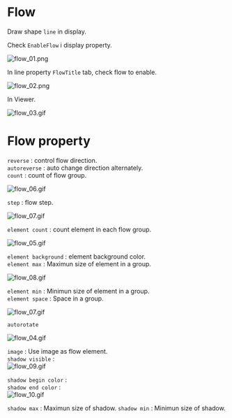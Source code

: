 # Flow  

Draw shape `line` in display.

Check `EnableFlow` i display property.

![flow_01.png](f_01.png)  

In line property `FlowTitle` tab, check flow to enable.

![flow_02.png](f_02.png)  

In Viewer.  

![flow_03.gif](f_03.gif)  

# Flow property

`reverse` : control flow direction.  
`autoreverse` : auto change direction alternately.  
`count` : count of flow group.  

![flow_06.gif](f_04.gif)  

`step` : flow step.  

![flow_07.gif](f_05.gif)  

`element count` : count element in each flow group.  

![flow_05.gif](f_06.gif)  

`element background` : element background color.  
`element max` : Maximun size of element in a group.  

![flow_08.gif](f_07.gif)  

`element min` : Minimun size of element in a group.  
`element space` : Space in a group.  

![flow_07.gif](f_08.gif)  

`autorotate`  

![flow_04.gif](f_09.gif)  

`image` : Use image as flow element.  
`shadow visible` :   
![flow_09.gif](f_10.gif)  

`shadow begin color` :   
`shadow end color` :   
![flow_10.gif](f_11.gif)  

`shadow max` : Maximun size of shadow. 
`shadow min` : Minimun size of shadow. 

